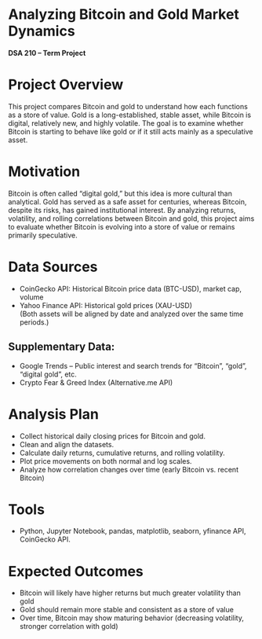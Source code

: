 # Analyzing Bitcoin and Gold Market Dynamics
**DSA 210 – Term Project**

# Project Overview  
This project compares Bitcoin and gold to understand how each functions as a store of value. Gold is a long-established, stable asset, while Bitcoin is digital, relatively new, and highly volatile. The goal is to examine whether Bitcoin is starting to behave like gold or if it still acts mainly as a speculative asset.

# Motivation  
Bitcoin is often called “digital gold,” but this idea is more cultural than analytical. Gold has served as a safe asset for centuries, whereas Bitcoin, despite its risks, has gained institutional interest. By analyzing returns, volatility, and rolling correlations between Bitcoin and gold, this project aims to evaluate whether Bitcoin is evolving into a store of value or remains primarily speculative.

# Data Sources  
- CoinGecko API: Historical Bitcoin price data (BTC-USD), market cap, volume  
- Yahoo Finance API: Historical gold prices (XAU-USD)  
(Both assets will be aligned by date and analyzed over the same time periods.)

## Supplementary Data:
- Google Trends – Public interest and search trends for “Bitcoin”, “gold”, “digital gold”, etc.  
- Crypto Fear & Greed Index (Alternative.me API)
  
# Analysis Plan 
- Collect historical daily closing prices for Bitcoin and gold.
- Clean and align the datasets.
- Calculate daily returns, cumulative returns, and rolling volatility.
- Plot price movements on both normal and log scales.
- Analyze how correlation changes over time (early Bitcoin vs. recent Bitcoin)

# Tools  
- Python, Jupyter Notebook, pandas, matplotlib, seaborn, yfinance API, CoinGecko API.

# Expected Outcomes  
- Bitcoin will likely have higher returns but much greater volatility than gold  
- Gold should remain more stable and consistent as a store of value  
- Over time, Bitcoin may show maturing behavior (decreasing volatility, stronger correlation with gold)  




